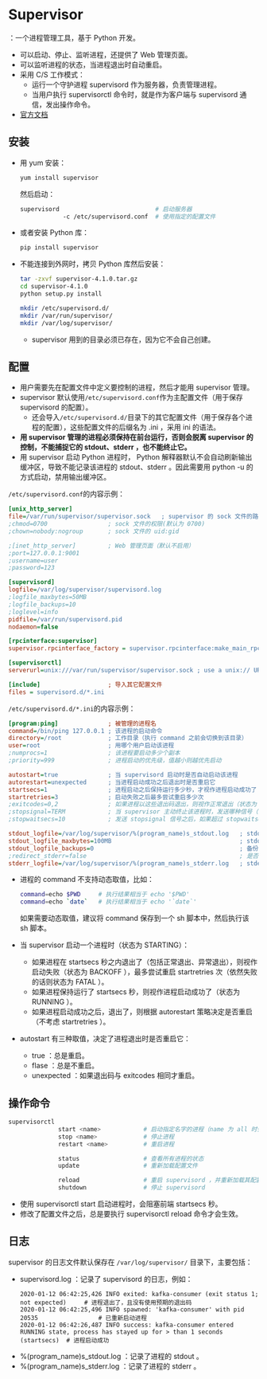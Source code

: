 # Supervisor

：一个进程管理工具，基于 Python 开发。
- 可以启动、停止、监听进程，还提供了 Web 管理页面。
- 可以监听进程的状态，当进程退出时自动重启。
- 采用 C/S 工作模式：
  - 运行一个守护进程 supervisord 作为服务器，负责管理进程。
  - 当用户执行 supervisorctl 命令时，就是作为客户端与 supervisord 通信，发出操作命令。
- [官方文档](http://supervisord.org/index.html)

## 安装

- 用 yum 安装：
    ```sh
    yum install supervisor
    ```
  然后启动：
    ```sh
    supervisord                           # 启动服务器
                -c /etc/supervisord.conf  # 使用指定的配置文件
    ```

- 或者安装 Python 库：
    ```sh
    pip install supervisor
    ```

- 不能连接到外网时，拷贝 Python 库然后安装：
    ```sh
    tar -zxvf supervisor-4.1.0.tar.gz
    cd supervisor-4.1.0
    python setup.py install

    mkdir /etc/supervisord.d/
    mkdir /var/run/supervisor/
    mkdir /var/log/supervisor/
    ```
    - supervisor 用到的目录必须已存在，因为它不会自己创建。

## 配置

- 用户需要先在配置文件中定义要控制的进程，然后才能用 supervisor 管理。
- supervisor 默认使用`/etc/supervisord.conf`作为主配置文件（用于保存 supervisord 的配置）。
  - 还会导入`/etc/supervisord.d/`目录下的其它配置文件（用于保存各个进程的配置），这些配置文件的后缀名为 .ini ，采用 ini 的语法。
- **用 supervisor 管理的进程必须保持在前台运行，否则会脱离 supervisor 的控制，不能捕捉它的 stdout、stderr ，也不能终止它。**
- 用 supervisor 启动 Python 进程时， Python 解释器默认不会自动刷新输出缓冲区，导致不能记录该进程的 stdout、stderr 。因此需要用 python -u 的方式启动，禁用输出缓冲区。

`/etc/supervisord.conf`的内容示例：
```ini
[unix_http_server]
file=/var/run/supervisor/supervisor.sock   ; supervisor 的 sock 文件的路径
;chmod=0700                 ; sock 文件的权限(默认为 0700)
;chown=nobody:nogroup       ; sock 文件的 uid:gid

;[inet_http_server]         ; Web 管理页面（默认不启用）
;port=127.0.0.1:9001
;username=user
;password=123

[supervisord]
logfile=/var/log/supervisor/supervisord.log
;logfile_maxbytes=50MB
;logfile_backups=10
;loglevel=info
pidfile=/var/run/supervisord.pid
nodaemon=false

[rpcinterface:supervisor]
supervisor.rpcinterface_factory = supervisor.rpcinterface:make_main_rpcinterface

[supervisorctl]
serverurl=unix:///var/run/supervisor/supervisor.sock ; use a unix:// URL  for a unix socket

[include]                   ; 导入其它配置文件
files = supervisord.d/*.ini
```

`/etc/supervisord.d/*.ini`的内容示例：
```ini
[program:ping]              ; 被管理的进程名
command=/bin/ping 127.0.0.1 ; 该进程的启动命令
directory=/root             ; 工作目录（执行 command 之前会切换到该目录）
user=root                   ; 用哪个用户启动该进程
;numprocs=1                 ; 该进程要启动多少个副本
;priority=999               ; 进程启动的优先级，值越小则越优先启动

autostart=true              ; 当 supervisord 启动时是否自动启动该进程
autorestart=unexpected      ; 当进程启动成功之后退出时是否重启它
startsecs=1                 ; 进程启动之后保持运行多少秒，才视作进程启动成功了
startretries=3              ; 启动失败之后最多尝试重启多少次
;exitcodes=0,2              ; 如果进程以这些退出码退出，则视作正常退出（状态为 EXITED ），否则视作异常退出
;stopsignal=TERM            ; 当 supervisor 主动终止该进程时，发送哪种信号（可以是 TERM、HUP、INT、QUIT、KILL、USR1、USR2）
;stopwaitsecs=10            ; 发送 stopsignal 信号之后，如果超过 stopwaitsecs 秒进程仍然没退出，则发送 SIGKILL 信号强制终止

stdout_logfile=/var/log/supervisor/%(program_name)s_stdout.log   ; stdout 日志文件的保存路径（不配置的话就不会记录日志）
stdout_logfile_maxbytes=100MB                                    ; stdout 日志文件的最大大小，超出则会循环写入，设置成 0 则不限制大小
stdout_logfile_backups=0                                         ; 备份多少个以前的 stdout 日志文件（按 *.1、*.2、*.3 格式编号），设置成 0 则不备份
;redirect_stderr=false                                           ; 是否把 stderr 重定向到 stdout
stderr_logfile=/var/log/supervisor/%(program_name)s_stderr.log   ; stderr 日志文件的保存路径（该目录需要已存在）
```

- 进程的 command 不支持动态取值，比如：
  ```sh
  command=echo $PWD     # 执行结果相当于 echo '$PWD'
  command=echo `date`   # 执行结果相当于 echo '`date`'
  ```
  如果需要动态取值，建议将 command 保存到一个 sh 脚本中，然后执行该 sh 脚本。

- 当 supervisor 启动一个进程时（状态为 STARTING）：
  - 如果进程在 startsecs 秒之内退出了（包括正常退出、异常退出），则视作启动失败（状态为 BACKOFF ），最多尝试重启 startretries 次（依然失败的话则状态为 FATAL ）。
  - 如果进程保持运行了 startsecs 秒，则视作进程启动成功了（状态为 RUNNING ）。
  - 如果进程启动成功之后，退出了，则根据 autorestart 策略决定是否重启（不考虑 startretries ）。

- autostart 有三种取值，决定了进程退出时是否重启它：
  - true ：总是重启。
  - flase ：总是不重启。
  - unexpected ：如果退出码与 exitcodes 相同才重启。

## 操作命令

```sh
supervisorctl
              start <name>            # 启动指定名字的进程（name 为 all 时会选中配置文件中的所有进程）
              stop <name>             # 停止进程
              restart <name>          # 重启进程

              status                  # 查看所有进程的状态
              update                  # 重新加载配置文件

              reload                  # 重启 supervisord ，并重新加载其配置文件
              shutdown                # 停止 supervisord
```
- 使用 supervisorctl start 启动进程时，会阻塞前端 startsecs 秒。
- 修改了配置文件之后，总是要执行 supervisorctl reload 命令才会生效。

## 日志

supervisor 的日志文件默认保存在 `/var/log/supervisor/` 目录下，主要包括：
- supervisord.log ：记录了 supervisord 的日志，例如：
  ```
  2020-01-12 06:42:25,426 INFO exited: kafka-consumer (exit status 1; not expected)     # 进程退出了，且没有使用预期的退出码
  2020-01-12 06:42:25,496 INFO spawned: 'kafka-consumer' with pid 20535                 # 已重新启动进程
  2020-01-12 06:42:26,487 INFO success: kafka-consumer entered RUNNING state, process has stayed up for > than 1 seconds (startsecs)  # 进程启动成功
  ```
- %(program_name)s_stdout.log ：记录了进程的 stdout 。
- %(program_name)s_stderr.log ：记录了进程的 stderr 。
